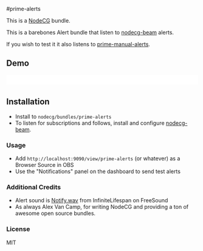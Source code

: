 #prime-alerts

This is a [NodeCG](http://github.com/nodecg/nodecg) bundle.

This is a barebones Alert bundle that listen to [nodecg-beam](https://github.com/ProbablePrime/nodecg-beam) alerts.

If you wish to test it it also listens to [prime-manual-alerts](https://github.com/ProbablePrime/prime-manual-alerts).

## Demo
![demo](img/demo.gif)


## Installation
- Install to `nodecg/bundles/prime-alerts`
- To listen for subscriptions and follows, install and configure [nodecg-beam](https://github.com/ProbablePrime/nodecg-beam).

### Usage
- Add `http://localhost:9090/view/prime-alerts` (or whatever) as a Browser Source in OBS
- Use the "Notifications" panel on the dashboard to send test alerts

### Additional Credits
- Alert sound is [Notify.wav](http://www.freesound.org/people/InfiniteLifespan/sounds/266455/) from InfiniteLifespan on FreeSound
- As always Alex Van Camp, for writing NodeCG and providing a ton of awesome open source bundles.

### License
MIT
